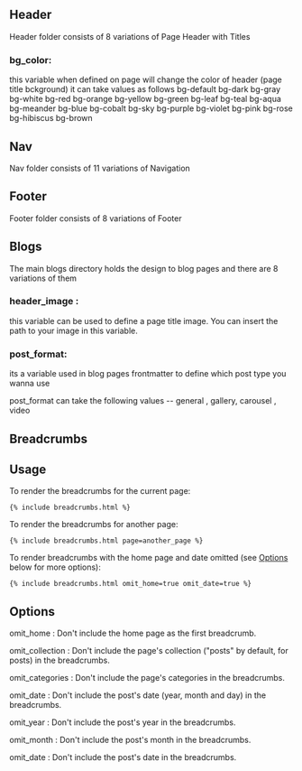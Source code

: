 ## Header

Header folder consists of 8 variations of Page Header with Titles

### bg_color: 
this variable when defined on page will change the color of header (page title bckground)
it can take values as follows 
    bg-default
    bg-dark
    bg-gray
    bg-white
    bg-red
	bg-orange
	bg-yellow
	bg-green
	bg-leaf
	bg-teal
	bg-aqua
	bg-meander
	bg-blue
	bg-cobalt
	bg-sky
	bg-purple
	bg-violet
	bg-pink
	bg-rose
	bg-hibiscus
	bg-brown

## Nav

Nav folder consists of 11 variations of Navigation 

## Footer

Footer folder consists of 8 variations of Footer 

## Blogs

The main blogs directory holds the design to blog pages and there are 8 variations of them

### header_image : 
this variable can be used to define a page title image. You can insert the path to your image in this variable.

### post_format:  
its a variable used in blog pages frontmatter to define which post type you wanna use

post_format can take the following values -- general , gallery, carousel , video

## Breadcrumbs
Usage
-----

To render the breadcrumbs for the current page:

    {% include breadcrumbs.html %}

To render the breadcrumbs for another page:

    {% include breadcrumbs.html page=another_page %}

To render breadcrumbs with the home page and date omitted (see [Options](#options) below
for more options):

    {% include breadcrumbs.html omit_home=true omit_date=true %}

Options
-------

omit_home
: Don't include the home page as the first breadcrumb.

omit_collection
: Don't include the page's collection ("posts" by default, for posts) in the breadcrumbs.

omit_categories
: Don't include the page's categories in the breadcrumbs.

omit_date
: Don't include the post's date (year, month and day) in the breadcrumbs.

omit_year
: Don't include the post's year in the breadcrumbs.

omit_month
: Don't include the post's month in the breadcrumbs.

omit_date
: Don't include the post's date in the breadcrumbs.